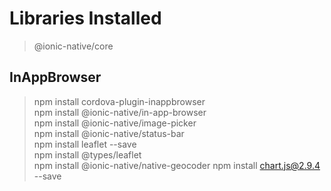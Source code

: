 # Libraries Installed

> @ionic-native/core

## InAppBrowser

> npm install cordova-plugin-inappbrowser \
> npm install @ionic-native/in-app-browser \
> npm install @ionic-native/image-picker \
> npm install @ionic-native/status-bar \
> npm install leaflet --save \
> npm install @types/leaflet \
> npm install @ionic-native/native-geocoder
> npm install chart.js@2.9.4 --save
